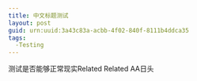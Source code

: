 ```yaml
---
title: 中文标题测试
layout: post
guid: urn:uuid:3a43c83a-acbb-4f02-840f-8111b4ddca35
tags:
  -Testing
---
```



测试是否能够正常现实Related
Related AA日头